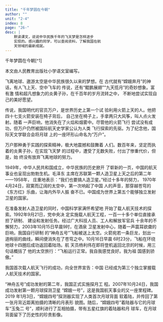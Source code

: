 ```yaml
---
title: "千年梦圆在今朝"
author: ""
unit: "2-4"
index: 8
page: "26-"
desc: |
    默读课文，说说中华民族千年的飞天梦是怎样逐步
    实现的。感兴趣的同学，可以查阅资料，了解我国在航
    天领域的最新成就。
---
```


千年梦圆在今朝[^1]

本文由人民教育出版社小学语文室编写。

飞离地球、遨游太空是中华民族很久以来的梦想。在
古代就有“嫦娥奔月”的神话，有人飞上天、空中飞车的
传说，还有“鲲鹏展翅”“九天揽月”的奇妙想象。富有激
情和超凡想象力的炎黄子孙，在千百年的岁月流转之中，
不断地尝试实现自己的美好愿望。

传说，我国明代的官员万户，是世界历史上第一个试
验利用火箭上天的人。他把四十七支火箭安装在椅子背后，
自己坐在椅子上，手拿两只大风筝，叫人点火发射。随着
一声巨响，他消失在了火焰和烟雾中。尽管他的火箭飞行
尝试没有成功，但万户仍然被国际航天史学家公认为人类
飞行探索的先驱。为了纪念他，国际天文学联合会将月球
上的一座环形山命名为“万户”。

万户那种勇于实践的探索精神，极大地震撼和鼓舞着
人们。数百年来，坚定而执着的炎黄子孙，在实现飞天梦
的过程中，遭受了无数失败，付出了惨重代价，但是，始
终没有放弃飞离地球的努力。

1949年，中华人民共和国成立，中华民族的历史掀开
了崭新的一页，中国的航天事业也呈现出勃勃生机。毛泽东
主席在苏联第一颗人造卫星上天之后的第二年——1958年，
庄重地表示：“我们也要搞人造卫星。”经过十多年的努力，
1970年4月24日，寂寞而辽阔的太空中，第一次响起了中国
人的声音，那穿越苍穹的《东方红》乐曲，让海内外华人振
奋不已。中国成为世界上第五个能够独立发射卫星的国家。

在准备发射人造卫星的同时，中国科学家满怀希望地
开始了载人航天技术的探索。1992年9月21日，党中央决
定实施载人航天工程，一百一十多个单位直接承担了研制、
建设和发射任务。经过广大科技人员、工人和解放军官兵
十余年的不懈努力，2003年10月15日早晨9时，在酒泉
卫星发射中心，随着一声震耳欲聋的巨响，我国自行研制
的“神舟五号”飞船被送上太空。火箭宛若一条巨龙，划出一
道绚丽的曲线，瞬间便消失在了苍穹之中。10月16日早晨
6时23分，飞船在环绕地球十四圈后成功返回着陆场。航
天员杨利伟在即将登机返回北京的时候，用三句话概括了
他的太空旅行：“飞船运行正常。我自我感觉良好。我为祖
国感到骄傲。”

我国首次载人航天飞行的成功，向全世界宣告：中国
已经成为第三个独立掌握载人航天技术的国家。

“神舟五号”成功发射的第二年，我国正式实施探月工
程。2007年10月24日，我国成功发射第一颗月球探测卫星
“嫦娥一号”，这是我国航天事业的又一座里程碑。2019
年1月3日，“嫦娥四号”探测器实现了人类首次月球背面
软着陆，并传回了第一张月背近距离拍摄的清晰的月表形
貌图。随后，“嫦娥四号”着陆器与它的月球车“玉兔二
号”，顺利进行了互相拍摄，带有五星红旗的着陆器和月
球车，在月球背面留下了历史性的珍贵影像。
